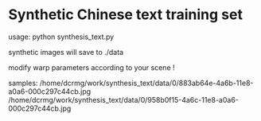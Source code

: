 # Synthetic Chinese text training set

usage:
python synthesis_text.py

synthetic images will save to ./data

modify  warp parameters according to your scene !

samples:
/home/dcrmg/work/synthesis_text/data/0/883ab64e-4a6b-11e8-a0a6-000c297c44cb.jpg
/home/dcrmg/work/synthesis_text/data/0/958b0f15-4a6c-11e8-a0a6-000c297c44cb.jpg
